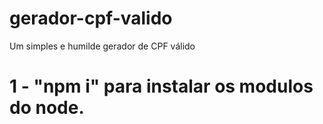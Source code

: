 # gerador-cpf-valido
Um simples e humilde gerador de CPF válido

# 1 -  "npm i" para instalar os modulos do node.

